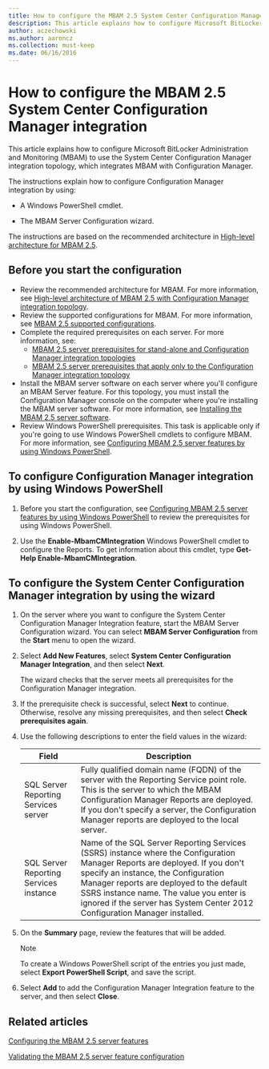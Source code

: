 ```yaml
---
title: How to configure the MBAM 2.5 System Center Configuration Manager integration
description: This article explains how to configure Microsoft BitLocker Administration and Monitoring (MBAM) to use the System Center Configuration Manager integration topology, which integrates MBAM with Configuration Manager.
author: aczechowski
ms.author: aaroncz
ms.collection: must-keep
ms.date: 06/16/2016
---
```


# How to configure the MBAM 2.5 System Center Configuration Manager integration

This article explains how to configure Microsoft BitLocker Administration and Monitoring (MBAM) to use the System Center Configuration Manager integration topology, which integrates MBAM with Configuration Manager.

The instructions explain how to configure Configuration Manager integration by using:

- A Windows PowerShell cmdlet.

- The MBAM Server Configuration wizard.

The instructions are based on the recommended architecture in [High-level architecture for MBAM 2.5](high-level-architecture-for-mbam-25.md).

## Before you start the configuration

- Review the recommended architecture for MBAM. For more information, see [High-level architecture of MBAM 2.5 with Configuration Manager integration topology](high-level-architecture-of-mbam-25-with-configuration-manager-integration-topology.md).
- Review the supported configurations for MBAM. For more information, see [MBAM 2.5 supported configurations](mbam-25-supported-configurations.md).
- Complete the required prerequisites on each server. For more information, see:
  - [MBAM 2.5 server prerequisites for stand-alone and Configuration Manager integration topologies](mbam-25-server-prerequisites-for-stand-alone-and-configuration-manager-integration-topologies.md)
  - [MBAM 2.5 server prerequisites that apply only to the Configuration Manager integration topology](mbam-25-server-prerequisites-that-apply-only-to-the-configuration-manager-integration-topology.md)
- Install the MBAM server software on each server where you'll configure an MBAM Server feature. For this topology, you must install the Configuration Manager console on the computer where you're installing the MBAM server software. For more information, see [Installing the MBAM 2.5 server software](installing-the-mbam-25-server-software.md).
- Review Windows PowerShell prerequisites. This task is applicable only if you're going to use Windows PowerShell cmdlets to configure MBAM. For more information, see [Configuring MBAM 2.5 server features by using Windows PowerShell](configuring-mbam-25-server-features-by-using-windows-powershell.md).

## To configure Configuration Manager integration by using Windows PowerShell

1.  Before you start the configuration, see [Configuring MBAM 2.5 server features by using Windows PowerShell](configuring-mbam-25-server-features-by-using-windows-powershell.md) to review the prerequisites for using Windows PowerShell.

2.  Use the **Enable-MbamCMIntegration** Windows PowerShell cmdlet to configure the Reports. To get information about this cmdlet, type **Get-Help Enable-MbamCMIntegration**.

## To configure the System Center Configuration Manager integration by using the wizard

1.  On the server where you want to configure the System Center Configuration Manager Integration feature, start the MBAM Server Configuration wizard. You can select **MBAM Server Configuration** from the **Start** menu to open the wizard.

2.  Select **Add New Features**, select **System Center Configuration Manager Integration**, and then select **Next**.

    The wizard checks that the server meets all prerequisites for the Configuration Manager integration.

3.  If the prerequisite check is successful, select **Next** to continue. Otherwise, resolve any missing prerequisites, and then select **Check prerequisites again**.

4.  Use the following descriptions to enter the field values in the wizard:

    | Field | Description |
    |--|--|
    | SQL Server Reporting Services server | Fully qualified domain name (FQDN) of the server with the Reporting Service point role. This is the server to which the MBAM Configuration Manager Reports are deployed. If you don't specify a server, the Configuration Manager reports are deployed to the local server. |
    | SQL Server Reporting Services instance | Name of the SQL Server Reporting Services (SSRS) instance where the Configuration Manager Reports are deployed. If you don't specify an instance, the Configuration Manager reports are deployed to the default SSRS instance name. The value you enter is ignored if the server has System Center 2012 Configuration Manager installed. |

5.  On the **Summary** page, review the features that will be added.

    > [!NOTE]
    > To create a Windows PowerShell script of the entries you just made, select **Export PowerShell Script**, and save the script.

6.  Select **Add** to add the Configuration Manager Integration feature to the server, and then select **Close**.

## Related articles

[Configuring the MBAM 2.5 server features](configuring-the-mbam-25-server-features.md)

[Validating the MBAM 2.5 server feature configuration](validating-the-mbam-25-server-feature-configuration.md)
